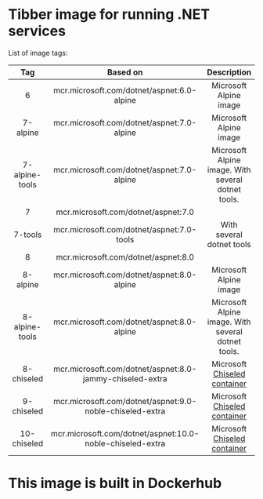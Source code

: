 # Tibber image for running .NET services

List of image tags:

|      Tag       |                         Based on                          |                                                 Description                                                  |
| :------------: | :-------------------------------------------------------: | :----------------------------------------------------------------------------------------------------------: |
|       6        |        mcr.microsoft.com/dotnet/aspnet:6.0-alpine         |                                            Microsoft Alpine image                                            |
|    7-alpine    |        mcr.microsoft.com/dotnet/aspnet:7.0-alpine         |                                            Microsoft Alpine image                                            |
| 7-alpine-tools |        mcr.microsoft.com/dotnet/aspnet:7.0-alpine         |                              Microsoft Alpine image. With several dotnet tools.                              |
|       7        |            mcr.microsoft.com/dotnet/aspnet:7.0            |                                                                                                              |
|    7-tools     |         mcr.microsoft.com/dotnet/aspnet:7.0-tools         |                                          With several dotnet tools                                           |
|       8        |            mcr.microsoft.com/dotnet/aspnet:8.0            |                                                                                                              |
|    8-alpine    |        mcr.microsoft.com/dotnet/aspnet:8.0-alpine         |                                            Microsoft Alpine image                                            |
| 8-alpine-tools |        mcr.microsoft.com/dotnet/aspnet:8.0-alpine         |                              Microsoft Alpine image. With several dotnet tools.                              |
|   8-chiseled   | mcr.microsoft.com/dotnet/aspnet:8.0-jammy-chiseled-extra  | Microsoft [Chiseled container](https://devblogs.microsoft.com/dotnet/announcing-dotnet-chiseled-containers/) |
|   9-chiseled   | mcr.microsoft.com/dotnet/aspnet:9.0-noble-chiseled-extra  | Microsoft [Chiseled container](https://devblogs.microsoft.com/dotnet/announcing-dotnet-chiseled-containers/) |
|  10-chiseled   | mcr.microsoft.com/dotnet/aspnet:10.0-noble-chiseled-extra | Microsoft [Chiseled container](https://devblogs.microsoft.com/dotnet/announcing-dotnet-chiseled-containers/) |

# This image is built in Dockerhub
